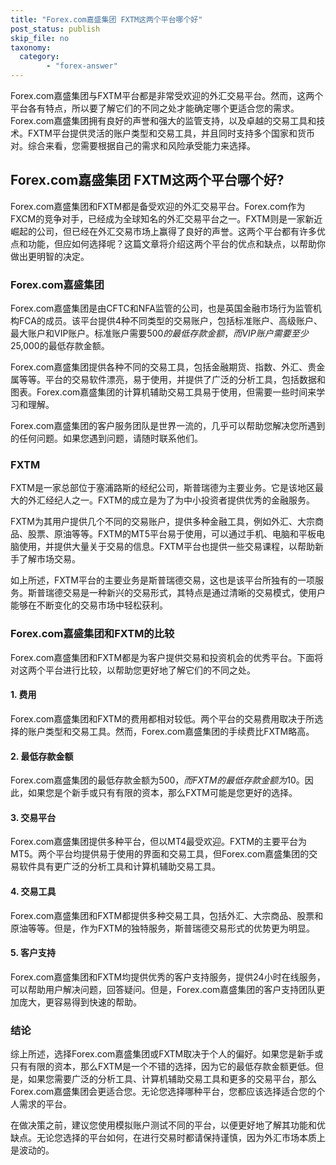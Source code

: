 ```yaml
---
title: "Forex.com嘉盛集团 FXTM这两个平台哪个好"
post_status: publish
skip_file: no
taxonomy:
  category:
        - "forex-answer"
---
```


Forex.com嘉盛集团与FXTM平台都是非常受欢迎的外汇交易平台。然而，这两个平台各有特点，所以要了解它们的不同之处才能确定哪个更适合您的需求。 Forex.com嘉盛集团拥有良好的声誉和强大的监管支持，以及卓越的交易工具和技术。FXTM平台提供灵活的账户类型和交易工具，并且同时支持多个国家和货币对。综合来看，您需要根据自己的需求和风险承受能力来选择。

## Forex.com嘉盛集团 FXTM这两个平台哪个好?

Forex.com嘉盛集团和FXTM都是备受欢迎的外汇交易平台。Forex.com作为FXCM的竞争对手，已经成为全球知名的外汇交易平台之一。FXTM则是一家新近崛起的公司，但已经在外汇交易市场上赢得了良好的声誉。这两个平台都有许多优点和功能，但应如何选择呢？这篇文章将介绍这两个平台的优点和缺点，以帮助你做出更明智的决定。

### Forex.com嘉盛集团

Forex.com嘉盛集团是由CFTC和NFA监管的公司，也是英国金融市场行为监管机构FCA的成员。该平台提供4种不同类型的交易账户，包括标准账户、高级账户、最大账户和VIP账户。标准账户需要$500的最低存款金额，而VIP账户需要至少$25,000的最低存款金额。

Forex.com嘉盛集团提供各种不同的交易工具，包括金融期货、指数、外汇、贵金属等等。平台的交易软件漂亮，易于使用，并提供了广泛的分析工具，包括数据和图表。Forex.com嘉盛集团的计算机辅助交易工具易于使用，但需要一些时间来学习和理解。

Forex.com嘉盛集团的客户服务团队是世界一流的，几乎可以帮助您解决您所遇到的任何问题。如果您遇到问题，请随时联系他们。

### FXTM

FXTM是一家总部位于塞浦路斯的经纪公司，斯普瑞德为主要业务。它是该地区最大的外汇经纪人之一。FXTM的成立是为了为中小投资者提供优秀的金融服务。

FXTM为其用户提供几个不同的交易账户，提供多种金融工具，例如外汇、大宗商品、股票、原油等等。FXTM的MT5平台易于使用，可以通过手机、电脑和平板电脑使用，并提供大量关于交易的信息。FXTM平台也提供一些交易课程，以帮助新手了解市场交易。

如上所述，FXTM平台的主要业务是斯普瑞德交易，这也是该平台所独有的一项服务。斯普瑞德交易是一种新兴的交易形式，其特点是通过清晰的交易模式，使用户能够在不断变化的交易市场中轻松获利。

### Forex.com嘉盛集团和FXTM的比较

Forex.com嘉盛集团和FXTM都是为客户提供交易和投资机会的优秀平台。下面将对这两个平台进行比较，以帮助您更好地了解它们的不同之处。

#### 1. 费用

Forex.com嘉盛集团和FXTM的费用都相对较低。两个平台的交易费用取决于所选择的账户类型和交易工具。然而，Forex.com嘉盛集团的手续费比FXTM略高。

#### 2. 最低存款金额

Forex.com嘉盛集团的最低存款金额为$500，而FXTM的最低存款金额为$10。因此，如果您是个新手或只有有限的资本，那么FXTM可能是您更好的选择。

#### 3. 交易平台

Forex.com嘉盛集团提供多种平台，但以MT4最受欢迎。FXTM的主要平台为MT5。两个平台均提供易于使用的界面和交易工具，但Forex.com嘉盛集团的交易软件具有更广泛的分析工具和计算机辅助交易工具。

#### 4. 交易工具

Forex.com嘉盛集团和FXTM都提供多种交易工具，包括外汇、大宗商品、股票和原油等等。但是，作为FXTM的独特服务，斯普瑞德交易形式的优势更为明显。

#### 5. 客户支持

Forex.com嘉盛集团和FXTM均提供优秀的客户支持服务，提供24小时在线服务，可以帮助用户解决问题，回答疑问。但是，Forex.com嘉盛集团的客户支持团队更加庞大，更容易得到快速的帮助。

### 结论

综上所述，选择Forex.com嘉盛集团或FXTM取决于个人的偏好。如果您是新手或只有有限的资本，那么FXTM是一个不错的选择，因为它的最低存款金额更低。但是，如果您需要广泛的分析工具、计算机辅助交易工具和更多的交易平台，那么Forex.com嘉盛集团会更适合您。无论您选择哪种平台，您都应该选择适合您的个人需求的平台。

在做决策之前，建议您使用模拟账户测试不同的平台，以便更好地了解其功能和优缺点。无论您选择的平台如何，在进行交易时都请保持谨慎，因为外汇市场本质上是波动的。



